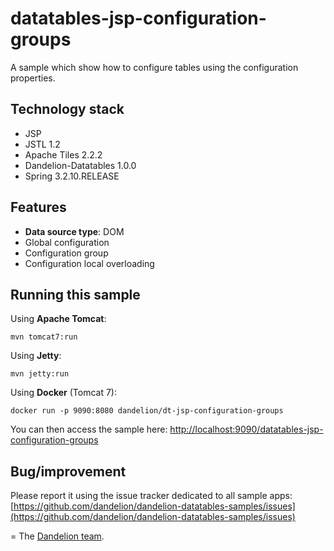 datatables-jsp-configuration-groups
=================================================================

A sample which show how to configure tables using the configuration properties.

## Technology stack

 - JSP 
 - JSTL 1.2
 - Apache Tiles 2.2.2
 - Dandelion-Datatables 1.0.0
 - Spring 3.2.10.RELEASE

## Features
		
 - __Data source type__: DOM
 - Global configuration
 - Configuration group
 - Configuration local overloading

## Running this sample

Using __Apache Tomcat__:

    mvn tomcat7:run

Using __Jetty__:

    mvn jetty:run

Using __Docker__ (Tomcat 7):

    docker run -p 9090:8080 dandelion/dt-jsp-configuration-groups


You can then access the sample here: [http://localhost:9090/datatables-jsp-configuration-groups](http://localhost:9090/datatables-jsp-configuration-groups)

## Bug/improvement

Please report it using the issue tracker dedicated to all sample apps: [https://github.com/dandelion/dandelion-datatables-samples/issues](https://github.com/dandelion/dandelion-datatables-samples/issues)

=
The [Dandelion team](http://dandelion.github.io/team/).